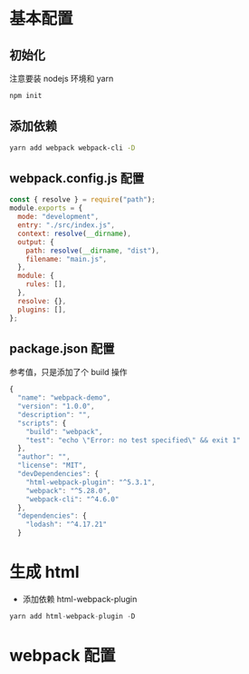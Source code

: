 # 基本配置

## 初始化

注意要装 nodejs 环境和 yarn

```jsx
npm init
```

## 添加依赖

```bash
yarn add webpack webpack-cli -D
```

## webpack.config.js 配置

```jsx
const { resolve } = require("path");
module.exports = {
  mode: "development",
  entry: "./src/index.js",
  context: resolve(__dirname),
  output: {
    path: resolve(__dirname, "dist"),
    filename: "main.js",
  },
  module: {
    rules: [],
  },
  resolve: {},
  plugins: [],
};
```

## package.json 配置

参考值，只是添加了个 build 操作

```jsx
{
  "name": "webpack-demo",
  "version": "1.0.0",
  "description": "",
  "scripts": {
    "build": "webpack",
    "test": "echo \"Error: no test specified\" && exit 1"
  },
  "author": "",
  "license": "MIT",
  "devDependencies": {
    "html-webpack-plugin": "^5.3.1",
    "webpack": "^5.28.0",
    "webpack-cli": "^4.6.0"
  },
  "dependencies": {
    "lodash": "^4.17.21"
  }

```

# 生成 html

- 添加依赖 html-webpack-plugin

```jsx
yarn add html-webpack-plugin -D
```

# webpack 配置
